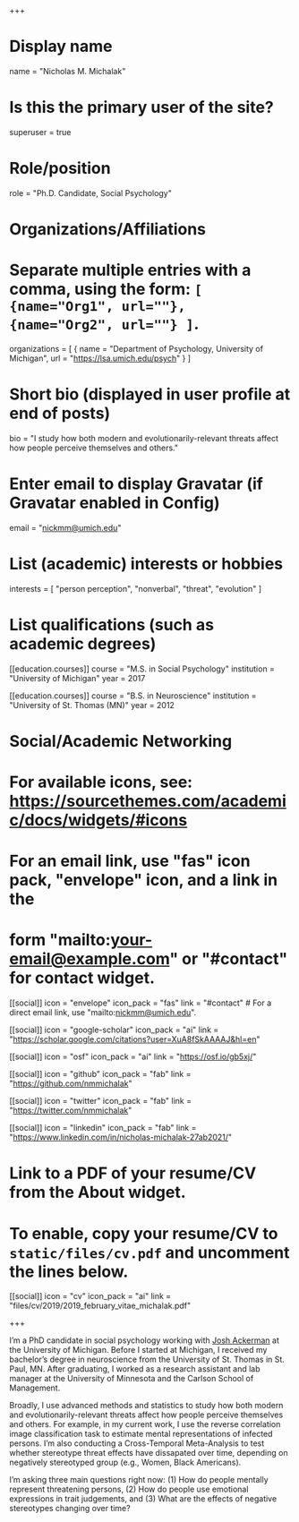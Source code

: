+++
# Display name
name = "Nicholas M. Michalak"

# Is this the primary user of the site?
superuser = true

# Role/position
role = "Ph.D. Candidate, Social Psychology"

# Organizations/Affiliations
#   Separate multiple entries with a comma, using the form: `[ {name="Org1", url=""}, {name="Org2", url=""} ]`.
organizations = [ { name = "Department of Psychology, University of Michigan", url = "https://lsa.umich.edu/psych" } ]

# Short bio (displayed in user profile at end of posts)
bio = "I study how both modern and evolutionarily-relevant threats affect how people perceive themselves and others."

# Enter email to display Gravatar (if Gravatar enabled in Config)
email = "nickmm@umich.edu"

# List (academic) interests or hobbies
interests = [
  "person perception",
  "nonverbal",
  "threat",
  "evolution"
]

# List qualifications (such as academic degrees)
[[education.courses]]
  course = "M.S. in Social Psychology"
  institution = "University of Michigan"
  year = 2017

[[education.courses]]
  course = "B.S. in Neuroscience"
  institution = "University of St. Thomas (MN)"
  year = 2012

# Social/Academic Networking
# For available icons, see: https://sourcethemes.com/academic/docs/widgets/#icons
#   For an email link, use "fas" icon pack, "envelope" icon, and a link in the
#   form "mailto:your-email@example.com" or "#contact" for contact widget.

[[social]]
  icon = "envelope"
  icon_pack = "fas"
  link = "#contact"  # For a direct email link, use "mailto:nickmm@umich.edu".

[[social]]
  icon = "google-scholar"
  icon_pack = "ai"
  link = "https://scholar.google.com/citations?user=XuA8fSkAAAAJ&hl=en"
  
  [[social]]
  icon = "osf"
  icon_pack = "ai"
  link = "https://osf.io/gb5xj/"

[[social]]
  icon = "github"
  icon_pack = "fab"
  link = "https://github.com/nmmichalak"
  
  [[social]]
  icon = "twitter"
  icon_pack = "fab"
  link = "https://twitter.com/nmmichalak"
  
  [[social]]
  icon = "linkedin"
  icon_pack = "fab"
  link = "https://www.linkedin.com/in/nicholas-michalak-27ab2021/"


# Link to a PDF of your resume/CV from the About widget.
# To enable, copy your resume/CV to `static/files/cv.pdf` and uncomment the lines below.
 [[social]]
   icon = "cv"
   icon_pack = "ai"
   link = "files/cv/2019/2019_february_vitae_michalak.pdf"

+++

I’m a PhD candidate in social psychology working with [Josh Ackerman](https://sites.lsa.umich.edu/esplab/) at the University of Michigan. Before I started at Michigan, I received my bachelor’s degree in neuroscience from the University of St. Thomas in St. Paul, MN. After graduating, I worked as a research assistant and lab manager at the University of Minnesota and the Carlson School of Management.

Broadly, I use advanced methods and statistics to study how both modern and evolutionarily-relevant threats affect how people perceive themselves and others. For example, in my current work, I use the reverse correlation image classification task to estimate mental representations of infected persons. I’m also conducting a Cross-Temporal Meta-Analysis to test whether stereotype threat effects have dissapated over time, depending on negatively stereotyped group (e.g., Women, Black Americans).

I’m asking three main questions right now: (1) How do people mentally represent threatening persons, (2) How do people use emotional expressions in trait judgements, and (3) What are the effects of negative stereotypes changing over time?

